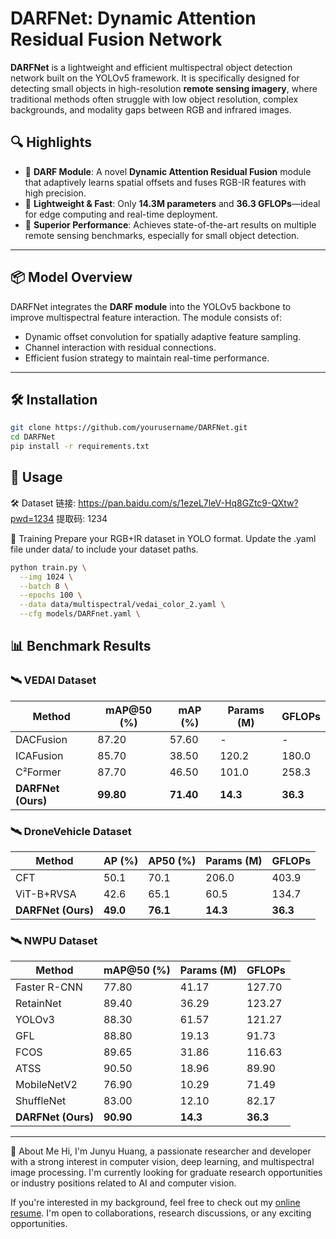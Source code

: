 # DARFNet: Dynamic Attention Residual Fusion Network

**DARFNet** is a lightweight and efficient multispectral object detection network built on the YOLOv5 framework. It is specifically designed for detecting small objects in high-resolution **remote sensing imagery**, where traditional methods often struggle with low object resolution, complex backgrounds, and modality gaps between RGB and infrared images.

## 🔍 Highlights

- 🔸 **DARF Module**: A novel **Dynamic Attention Residual Fusion** module that adaptively learns spatial offsets and fuses RGB-IR features with high precision.
- 🔸 **Lightweight & Fast**: Only **14.3M parameters** and **36.3 GFLOPs**—ideal for edge computing and real-time deployment.
- 🔸 **Superior Performance**: Achieves state-of-the-art results on multiple remote sensing benchmarks, especially for small object detection.

---

## 📦 Model Overview

DARFNet integrates the **DARF module** into the YOLOv5 backbone to improve multispectral feature interaction. The module consists of:

- Dynamic offset convolution for spatially adaptive feature sampling.
- Channel interaction with residual connections.
- Efficient fusion strategy to maintain real-time performance.

---
## 🛠️ Installation

```bash
git clone https://github.com/yourusername/DARFNet.git
cd DARFNet
pip install -r requirements.txt
```

## 🚀 Usage
🛠️ Dataset 
链接: https://pan.baidu.com/s/1ezeL7leV-Hq8GZtc9-QXtw?pwd=1234 提取码: 1234 

🔧 Training
Prepare your RGB+IR dataset in YOLO format. Update the .yaml file under data/ to include your dataset paths.
```bash
python train.py \
  --img 1024 \
  --batch 8 \
  --epochs 100 \
  --data data/multispectral/vedai_color_2.yaml \
  --cfg models/DARFnet.yaml \
```

## 📊 Benchmark Results

### 🛰️ VEDAI Dataset

| Method         | mAP@50 (%) | mAP (%) | Params (M) | GFLOPs |
|----------------|------------|---------|------------|--------|
| DACFusion      | 87.20      | 57.60   | -          | -      |
| ICAFusion      | 85.70      | 38.50   | 120.2      | 180.0  |
| C²Former       | 87.70      | 46.50   | 101.0      | 258.3  |
| **DARFNet (Ours)** | **99.80** | **71.40** | **14.3**     | **36.3**  |

### 🛰️ DroneVehicle Dataset

| Method          | AP (%) | AP50 (%) | Params (M) | GFLOPs |
|-----------------|--------|----------|------------|--------|
| CFT             | 50.1   | 70.1     | 206.0      | 403.9  |
| ViT-B+RVSA      | 42.6   | 65.1     | 60.5       | 134.7  |
| **DARFNet (Ours)** | **49.0** | **76.1**     | **14.3**     | **36.3**  |

### 🛰️ NWPU Dataset

| Method         | mAP@50 (%) | Params (M) | GFLOPs |
|----------------|------------|------------|--------|
| Faster R-CNN   | 77.80      | 41.17      | 127.70 |
| RetainNet      | 89.40      | 36.29      | 123.27 |
| YOLOv3         | 88.30      | 61.57      | 121.27 |
| GFL            | 88.80      | 19.13      | 91.73  |
| FCOS           | 89.65      | 31.86      | 116.63 |
| ATSS           | 90.50      | 18.96      | 89.90  |
| MobileNetV2    | 76.90      | 10.29      | 71.49  |
| ShuffleNet     | 83.00      | 12.10      | 82.17  |
| **DARFNet (Ours)** | **90.90** | **14.3**     | **36.3**  |

---
📄 About Me
Hi, I'm Junyu Huang, a passionate researcher and developer with a strong interest in computer vision, deep learning, and multispectral image processing. I'm currently looking for graduate research opportunities or industry positions related to AI and computer vision.

If you're interested in my background, feel free to check out my [online resume](https://bigyu-777.github.io/resume).
I'm open to collaborations, research discussions, or any exciting opportunities.
